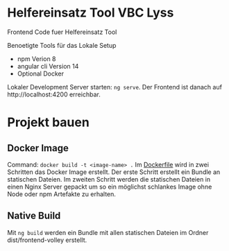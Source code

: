 # Helfereinsatz Tool VBC Lyss

Frontend Code fuer Helfereinsatz Tool

Benoetigte Tools für das Lokale Setup
- npm Verion 8
- angular cli Version 14
- Optional Docker

Lokaler Development Server starten: `ng serve`.
Der Frontend ist danach auf http://localhost:4200 erreichbar.

# Projekt bauen
## Docker Image
Command: `docker build -t <image-name> .`
Im [Dockerfile](./Dockerfile) wird in zwei Schritten das Docker Image erstellt. Der erste Schritt erstellt ein Bundle an statischen Dateien. Im zweiten Schritt werden die statischen Dateien in einen Nginx Server gepackt um so ein möglichst schlankes Image ohne Node oder npm Artefakte zu erhalten.

## Native Build
Mit `ng build` werden ein Bundle mit allen statischen Dateien im Ordner dist/frontend-volley erstellt.
